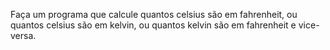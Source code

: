 Faça um programa que calcule quantos celsius são em fahrenheit, ou quantos celsius
são em kelvin, ou quantos kelvin são em fahrenheit e vice-versa.